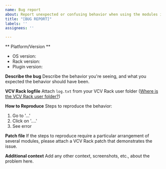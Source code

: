 ```yaml
---
name: Bug report
about: Report unexpected or confusing behavior when using the modules inside VCV Rack
title: "[BUG REPORT]"
labels: ''
assignees: ''

---
```


** Platform/Version **
 - OS version:
 - Rack version:
 - Plugin version:

**Describe the bug**
Describe the behavior you're seeing, and what you expected the behavior should have been.

**VCV Rack logfile**
Attach `log.txt` from your VCV Rack user folder ([Where is the VCV Rack user folder?](https://vcvrack.com/manual/FAQ#Where-is-the-Rack-user-folder))

**How to Reproduce**
Steps to reproduce the behavior:
1. Go to '...'
2. Click on '....'
3. See error

**Patch file**
If the steps to reproduce require a particular arrangement of several modules, please attach a VCV Rack patch that demonstrates the issue.

**Additional context**
Add any other context, screenshots, etc., about the problem here.
